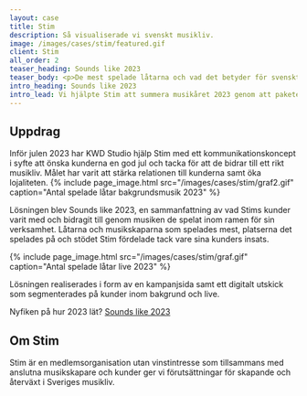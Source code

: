 ```yaml
---
layout: case
title: Stim
description: Så visualiserade vi svenskt musikliv.
image: /images/cases/stim/featured.gif
client: Stim
all_order: 2
teaser_heading: Sounds like 2023
teaser_body: <p>De mest spelade låtarna och vad det betyder för svenskt musikliv.</p>
intro_heading: Sounds like 2023
intro_lead: Vi hjälpte Stim att summera musikåret 2023 genom att paketera och visualisera data som en julhälsning till alla kunder. 
---
```


## Uppdrag 
Inför julen 2023 har KWD Studio hjälp Stim med ett kommunikationskoncept i syfte att önska kunderna en god jul och tacka för att de bidrar till ett rikt musikliv. Målet har varit att stärka relationen till kunderna samt öka lojaliteten.
{%
  include page_image.html
  src="/images/cases/stim/graf2.gif"
  caption="Antal spelade låtar bakgrundsmusik 2023"
%}

Lösningen blev Sounds like 2023, en sammanfattning av vad Stims kunder varit med och bidragit till genom musiken de spelat inom ramen för sin verksamhet. Låtarna och musikskaparna som spelades mest, platserna det spelades på och stödet Stim fördelade tack vare sina kunders insats. 

{%
  include page_image.html
  src="/images/cases/stim/graf.gif"
  caption="Antal spelade låtar live 2023"
%}

Lösningen realiserades i form av en kampanjsida samt ett digitalt utskick som segmenterades på kunder inom bakgrund och live. 

Nyfiken på hur 2023 lät? <a href="https://soundslike2023.se/">Sounds like 2023</a>

## Om Stim

Stim är en medlemsorganisation utan vinstintresse som tillsammans med anslutna musikskapare och kunder ger vi förutsättningar för skapande och återväxt i Sveriges musikliv.

